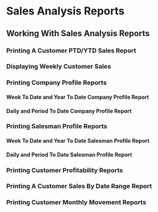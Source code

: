 # Sales Analysis Reports

## Working With Sales Analysis Reports

### Printing A Customer PTD/YTD Sales Report

### Displaying Weekly Customer Sales

### Printing Company Profile Reports

#### Week To Date and Year To Date Company Profile Report

#### Daily and Period To Date Company Profile Report

### Printing Salesman Profile Reports

#### Week To Date and Year To Date Salesman Profile Report

#### Daily and Period To Date Salesman Profile Report

### Printing Customer Profitability Reports

### Printing A Customer Sales By Date Range Report

### Printing Customer Monthly Movement Reports

